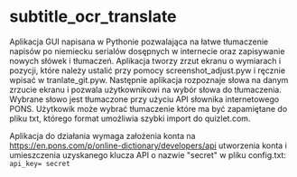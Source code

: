 # subtitle_ocr_translate
Aplikacja GUI napisana w Pythonie pozwalająca na łatwe tłumaczenie napisów po niemiecku serialów dosępnych w internecie oraz zapisywanie nowych słówek i tłumaczeń.
Aplikacja tworzy zrzut ekranu o wymiarach i pozycji, które należy ustalić przy pomocy screenshot_adjust.pyw i ręcznie wpisać w tranlate_git.pyw.
Następnie aplikacja rozpoznaje słowa na danym zrzucie ekranu i pozwala użytkownikowi na wybór słowa do tłumaczenia.
Wybrane słowo jest tłumaczone przy użyciu API słownika internetowego PONS.
Użytkowik może wybrać tłumaczenie które ma być zapamiętane do pliku txt, którego format umożliwia szybki import do quizlet.com.

Aplikacja do działania wymaga założenia konta na https://en.pons.com/p/online-dictionary/developers/api utworzenia konta i umieszczenia uzyskanego klucza API o nazwie "secret"
w pliku config.txt:
<code> api_key= secret </code>
